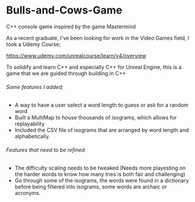 # Bulls-and-Cows-Game
C++ console game inspired by the game Mastermind

As a recent graduate, I've been looking for work in the Video Games field, I took a Udemy Course;

https://www.udemy.com/unrealcourse/learn/v4/overview

To solidify and learn C++ and especially C++ for Unreal Engine, this is a game that we are guided through building in C++

###### Some features I added;
- A way to have a user select a word length to guess or ask for a random word
- Built a MultiMap to house thousands of isograms, which allows for replayability
- Included the CSV file of isograms that are arranged by word length and alphabetically.

###### Features that need to be refined
- The difficulty scaling needs to be tweaked (Needs more playesting on the harder words to know how many tries is both fair and challenging)
- Go through some of the isograms, the words were found in a dictionary before being filtered into isograms, some words are archaic or acronyms.

